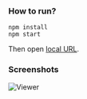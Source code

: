 ### How to run?
```
npm install
npm start
```
Then open [local URL](http://localhost:3000).

### Screenshots
![Viewer](https://puu.sh/Cdpky/9f646847c8.png)
